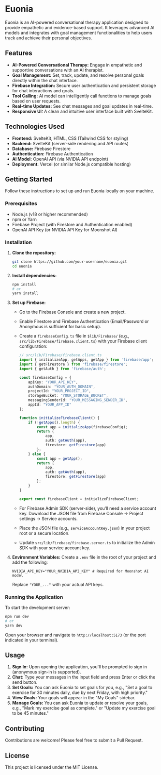 # Euonia

Euonia is an AI-powered conversational therapy application designed to provide empathetic and evidence-based support. It leverages advanced AI models and integrates with goal management functionalities to help users track and achieve their personal objectives.

## Features

-   **AI-Powered Conversational Therapy:** Engage in empathetic and supportive conversations with an AI therapist.
-   **Goal Management:** Set, track, update, and resolve personal goals directly within the chat interface.
-   **Firebase Integration:** Secure user authentication and persistent storage for chat interactions and goals.
-   **Tool Calling:** AI model can intelligently call functions to manage goals based on user requests.
-   **Real-time Updates:** See chat messages and goal updates in real-time.
-   **Responsive UI:** A clean and intuitive user interface built with SvelteKit.

## Technologies Used

-   **Frontend:** SvelteKit, HTML, CSS (Tailwind CSS for styling)
-   **Backend:** SvelteKit (server-side rendering and API routes)
-   **Database:** Firebase Firestore
-   **Authentication:** Firebase Authentication
-   **AI Model:** OpenAI API (via NVIDIA API endpoint)
-   **Deployment:** Vercel (or similar Node.js compatible hosting)

## Getting Started

Follow these instructions to set up and run Euonia locally on your machine.

### Prerequisites

-   Node.js (v18 or higher recommended)
-   npm or Yarn
-   Firebase Project (with Firestore and Authentication enabled)
-   OpenAI API Key (or NVIDIA API Key for Moonshot AI)

### Installation

1.  **Clone the repository:**
    ```bash
    git clone https://github.com/your-username/euonia.git
    cd euonia
    ```

2.  **Install dependencies:**
    ```bash
    npm install
    # or
    yarn install
    ```

3.  **Set up Firebase:**
    -   Go to the Firebase Console and create a new project.
    -   Enable Firestore and Firebase Authentication (Email/Password or Anonymous is sufficient for basic setup).
    -   Create a `firebaseConfig.ts` file in `$lib/Firebase/` (e.g., `src/lib/Firebase/firebase.client.ts`) with your Firebase client configuration:

        ```typescript
        // src/lib/Firebase/firebase.client.ts
        import { initializeApp, getApps, getApp } from 'firebase/app';
        import { getFirestore } from 'firebase/firestore';
        import { getAuth } from 'firebase/auth';

        const firebaseConfig = {
            apiKey: "YOUR_API_KEY",
            authDomain: "YOUR_AUTH_DOMAIN",
            projectId: "YOUR_PROJECT_ID",
            storageBucket: "YOUR_STORAGE_BUCKET",
            messagingSenderId: "YOUR_MESSAGING_SENDER_ID",
            appId: "YOUR_APP_ID"
        };

        function initializeFirebaseClient() {
            if (!getApps().length) {
                const app = initializeApp(firebaseConfig);
                return {
                    app,
                    auth: getAuth(app),
                    firestore: getFirestore(app)
                };
            } else {
                const app = getApp();
                return {
                    app,
                    auth: getAuth(app),
                    firestore: getFirestore(app)
                };
            }
        }

        export const firebaseClient = initializeFirebaseClient;
        ```
    -   For Firebase Admin SDK (server-side), you'll need a service account key. Download the JSON file from Firebase Console -> Project settings -> Service accounts.
    -   Place the JSON file (e.g., `serviceAccountKey.json`) in your project root or a secure location.
    -   Update `src/lib/Firebase/firebase.server.ts` to initialize the Admin SDK with your service account key.

4.  **Environment Variables:**
    Create a `.env` file in the root of your project and add the following:

    ```
    NVIDIA_API_KEY="YOUR_NVIDIA_API_KEY" # Required for Moonshot AI model
    ```
    Replace `"YOUR_..."` with your actual API keys.

### Running the Application

To start the development server:

```bash
npm run dev
# or
yarn dev
```

Open your browser and navigate to `http://localhost:5173` (or the port indicated in your terminal).

## Usage

1.  **Sign In:** Upon opening the application, you'll be prompted to sign in (anonymous sign-in is supported).
2.  **Chat:** Type your messages in the input field and press Enter or click the send button.
3.  **Set Goals:** You can ask Euonia to set goals for you, e.g., "Set a goal to exercise for 30 minutes daily, due by next Friday, with high priority."
4.  **View Goals:** Your goals will appear in the "My Goals" sidebar.
5.  **Manage Goals:** You can ask Euonia to update or resolve your goals, e.g., "Mark my exercise goal as complete." or "Update my exercise goal to be 45 minutes."

## Contributing

Contributions are welcome! Please feel free to submit a Pull Request.

## License

This project is licensed under the MIT License.

